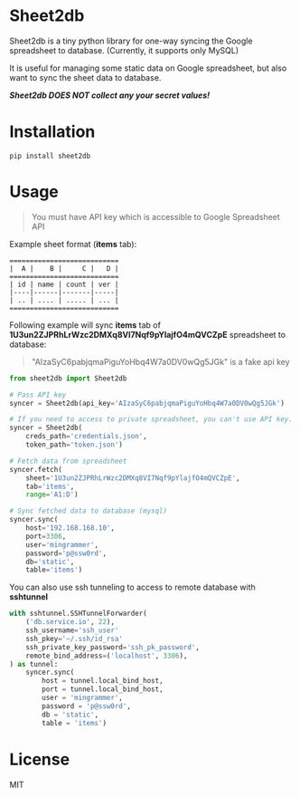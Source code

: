# Sheet2db

Sheet2db is a tiny python library for one-way syncing the Google spreadsheet to database. (Currently, it supports only MySQL)

It is useful for managing some static data on Google spreadsheet, but also want to sync the sheet data to database.

***Sheet2db DOES NOT collect any your secret values!***

# Installation

```
pip install sheet2db
```

# Usage

> You must have API key which is accessible to Google Spreadsheet API

Example sheet format (**items** tab):

````
===========================
|  A |    B |     C |   D |
===========================
| id | name | count | ver |
|----|------|-------|-----|
| .. | .... | ..... | ... |
===========================
````

Following example will sync **items** tab of **1U3un2ZJPRhLrWzc2DMXq8VI7Nqf9pYlajfO4mQVCZpE** spreadsheet to database:

> "AIzaSyC6pabjqmaPiguYoHbq4W7a0DV0wQg5JGk" is a fake api key

```python
from sheet2db import Sheet2db

# Pass API key
syncer = Sheet2db(api_key='AIzaSyC6pabjqmaPiguYoHbq4W7a0DV0wQg5JGk')

# If you need to access to private spreadsheet, you can't use API key. Use oauth credentials instead.
syncer = Sheet2db(
    creds_path='credentials.json',
    token_path='token.json')

# Fetch data from spreadsheet
syncer.fetch(
    sheet='1U3un2ZJPRhLrWzc2DMXq8VI7Nqf9pYlajfO4mQVCZpE',
    tab='items',
    range='A1:D')

# Sync fetched data to database (mysql)
syncer.sync(
    host='192.168.168.10',
    port=3306,
    user='mingrammer',
    password='p@ssw0rd',
    db='static',
    table='items')
```

You can also use ssh tunneling to access to remote database with **sshtunnel**

```python
with sshtunnel.SSHTunnelForwarder(
    ('db.service.io', 22),
    ssh_username='ssh_user'
    ssh_pkey='~/.ssh/id_rsa'
    ssh_private_key_password='ssh_pk_password',
    remote_bind_address=('localhost', 3306),
) as tunnel:
    syncer.sync(
        host = tunnel.local_bind_host,
        port = tunnel.local_bind_host,
        user = 'mingrammer',
        password = 'p@ssw0rd',
        db = 'static',
        table = 'items')
```

# License

MIT

